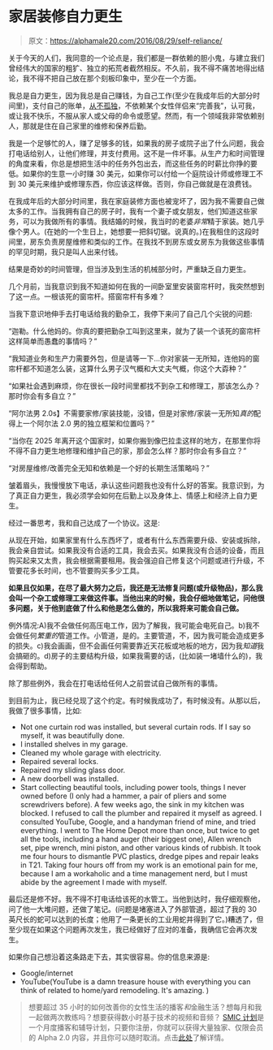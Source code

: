 # 家居装修自力更生

> 原文：<https://alphamale20.com/2016/08/29/self-reliance/>

关于今天的人们，我同意的一个论点是，我们都是一群依赖的胆小鬼，与建立我们曾经伟大的国家的粗犷、独立的拓荒者截然相反。不久前，我不得不痛苦地得出结论，我不得不把自己放在那个刻板印象中，至少在一个方面。

我总是自力更生，因为我总是自己赚钱，为自己工作(至少在我成年后的大部分时间里)，支付自己的账单，[从不孤独](http://www.blackdragonblog.com/2015/12/28/loneliness/)，不依赖某个女性伴侣来“完善我”，认可我，或让我不快乐，不服从家人或父母的命令或愿望。然而，有一个领域我非常依赖别人，那就是住在自己家里的维修和保养后勤。

我是一个足够忙的人，赚了足够多的钱，如果我的房子或院子出了什么问题，我会打电话给别人，让他们修理，并支付费用。这不是一件坏事。从生产力和时间管理的角度来看，你总是想把生活中的任务外包出去，而这些任务的时薪比你挣的要低。如果你的生意一小时赚 30 美元，如果你可以付给一个庭院设计师或修理工不到 30 美元来维护或修理东西，你应该这样做。否则，你自己做就是在浪费钱。

在我成年后的大部分时间里，我在家庭装修方面也被宠坏了，因为我不需要自己做太多的工作。当我拥有自己的房子时，我有一个妻子或女朋友，他们知道这些家务，可以为我做所有的事情。我结婚的时候，我当时的老婆*非常*精于家装。她几乎像个男人。(在她的一个生日上，她想要一把斜切锯。说真的。)在我租住的这段时间里，房东负责房屋维修和类似的工作。在我找不到房东或女房东为我做这些事情的罕见时期，我只是叫人出来付钱。

结果是奇妙的时间管理，但当涉及到生活的机械部分时，严重缺乏自力更生。

几个月前，当我意识到我不知道如何在我的一间卧室里安装窗帘杆时，我突然想到了这一点。一根该死的窗帘杆。搭窗帘杆有多难？

当我下意识地伸手去打电话给我的勤杂工，我停下来问了自己几个尖锐的问题:

“迦勒。什么他妈的。你真的要把勤杂工叫到这里来，就为了装一个该死的窗帘杆这样简单而愚蠢的事情吗？”

“我知道业务和生产力需要外包，但是请等一下...你对家装一无所知，连他妈的窗帘杆都不知道怎么装，这算什么男子汉气概和大丈夫气概，你这个大孬种？”

“如果社会遇到麻烦，你在很长一段时间里都找不到杂工和修理工，那该怎么办？那时你会有多自立？”

“阿尔法男 2.0s】不需要家修/家装技能，没错，但是对家修/家装一无所知*真的*配得上一个阿尔法 2.0 男的独立框架和位置吗？”

“当你在 2025 年离开这个国家时，如果你搬到像巴拉圭这样的地方，在那里你将不得不自力更生地修理和维护自己的家，那会怎么样？那时你会有多自立？”

“对房屋维修/改善完全无知和依赖是一个好的长期生活策略吗？”

皱着眉头，我慢慢放下电话，承认这些问题我也没有什么好的答案。我意识到，为了真正自力更生，我必须学会如何在后勤上以及身体上、情感上和经济上自力更生。

经过一番思考，我和自己达成了一个协议。这是:

从现在开始，如果家里有什么东西坏了，或者有什么东西需要升级、安装或拆除，我会亲自尝试。如果我没有合适的工具，我会去买。如果我没有合适的设备，而且购买起来又太贵，我会根据需要租用。我会强迫自己修复这个问题或进行升级，不管要花多长时间，也不管要购买多少工具。

**如果且仅如果，在尽了最大努力之后，我还是无法修复问题(或升级物品)，那么我会叫一个杂工或修理工来做这件事。当他出来的时候，我会仔细地做笔记，问他很多问题，关于他到底做了什么和他是怎么做的，所以我将来可能会自己做。**

例外情况:A)我不会做任何高压电工作，因为了解我，我可能会电死自己。b)我不会做任何*繁重的*管道工作。小管道，是的。主要管道，不，因为我可能会造成更多的损失。c)我会画画，但不会画任何需要靠近天花板或地板的地方，因为我*知道*我会搞砸的。d)房子的主要结构升级，如果我需要的话，(比如装一堵墙什么的)，我会得到帮助。

除了那些例外，我会在打电话给任何人之前尝试自己做所有的事情。

到目前为止，我已经兑现了这个约定。有时候我成功了，有时候没有。从那以后，我做了很多事情，比如:

*   Not one curtain rod was installed, but several curtain rods. If I say so myself, it was beautifully done.
*   I installed shelves in my garage.
*   Cleaned my whole garage with electricity.
*   Repaired several locks.
*   Repaired my sliding glass door.
*   A new doorbell was installed.
*   Start collecting beautiful tools, including power tools, things I never owned before (I only had a hammer, a pair of pliers and some screwdrivers before). A few weeks ago, the sink in my kitchen was blocked. I refused to call the plumber and repaired it myself as agreed. I consulted YouTube, Google, and a handyman friend of mine, and tried everything. I went to The Home Depot more than once, but twice to get all the tools, including a hand auger (their biggest one), Allen wrench set, pipe wrench, mini piston, and other various kinds of rubbish. It took me four hours to dismantle PVC plastics, dredge pipes and repair leaks in T21\. Taking four hours off from my work is an emotional pain for me, because I am a workaholic and a time management nerd, but I must abide by the agreement I made with myself.

最后还是修不好。我不得不打电话给该死的水管工。当他到达时，我仔细观察他，问了他一大堆问题，还做了笔记。(问题是堵塞进入了外部管道，超过了我的 30 英尺长的蛇可以达到的长度；他用了一条更长的工业用蛇并得到了它。)糟透了，但至少现在如果这个问题再次发生，我已经做好了应对的准备，我确信它会再次发生。

如果你自己想沿着这条路走下去，其实很容易。你的信息来源是:

*   Google/internet
*   YouTube(YouTube is a damn treasure house with everything you can think of related to home/yard remodeling. It's amazing. )

> 想要超过 35 小时的如何改善你的女性生活的播客*和*金融生活？想每月和我一起做两次教练吗？想要获得数小时基于技术的视频和音频？ [SMIC 计划](https://alphamale20.kartra.com/page/vIL17)是一个月度播客和辅导计划，只要你注册，你就可以获得大量独家、仅限会员的 Alpha 2.0 内容，并且你可以随时取消。点击[此处](https://alphamale20.kartra.com/page/vIL17)了解详情。
> 
> 